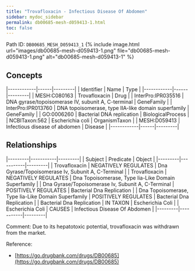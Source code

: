 ```yaml
---
title: "Trovafloxacin - Infectious Disease Of Abdomen"
sidebar: mydoc_sidebar
permalink: db00685-mesh-d059413-1.html
toc: false 
---
```



Path ID: `DB00685_MESH_D059413_1`
{% include image.html url="images/db00685-mesh-d059413-1.png" file="db00685-mesh-d059413-1.png" alt="db00685-mesh-d059413-1" %}

## Concepts

|------------|------|---------|
| Identifier | Name | Type    |
|------------|------|---------|
| MESH:C080163 | Trovafloxacin | Drug |
| InterPro:IPR035516 | DNA gyrase/topoisomerase IV, subunit A, C-terminal | GeneFamily |
| InterPro:IPR013760 | DNA topoisomerase, type IIA-like domain superfamily | GeneFamily |
| GO:0006260 | Bacterial DNA replication | BiologicalProcess |
| NCBITaxon:562 | Escherichia coli | OrganismTaxon |
| MESH:D059413 | Infectious disease of abdomen | Disease |
|------------|------|---------|

## Relationships

|---------|-----------|---------|
| Subject | Predicate | Object  |
|---------|-----------|---------|
| Trovafloxacin | NEGATIVELY REGULATES | Dna Gyrase/Topoisomerase Iv, Subunit A, C-Terminal |
| Trovafloxacin | NEGATIVELY REGULATES | Dna Topoisomerase, Type Iia-Like Domain Superfamily |
| Dna Gyrase/Topoisomerase Iv, Subunit A, C-Terminal | POSITIVELY REGULATES | Bacterial Dna Replication |
| Dna Topoisomerase, Type Iia-Like Domain Superfamily | POSITIVELY REGULATES | Bacterial Dna Replication |
| Bacterial Dna Replication | IN TAXON | Escherichia Coli |
| Escherichia Coli | CAUSES | Infectious Disease Of Abdomen |
|---------|-----------|---------|

Comment: Due to its hepatotoxic potential, trovafloxacin was withdrawn from the market.

Reference: 
  - [https://go.drugbank.com/drugs/DB00685](https://go.drugbank.com/drugs/DB00685)
